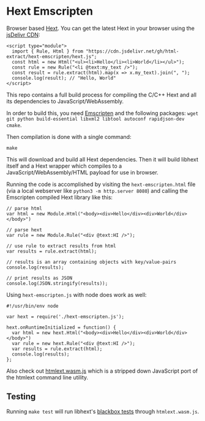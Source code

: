 # Hext Emscripten

Browser based [Hext](https://github.com/html-extract/hext). You can get the latest Hext in your browser using the [jsDelivr CDN](https://www.jsdelivr.com/):

    <script type="module">
      import { Rule, Html } from "https://cdn.jsdelivr.net/gh/html-extract/hext-emscripten/hext.js";
      const html = new Html("<ul><li>Hello</li><li>World</li></ul>");
      const rule = new Rule("<li @text:my_text />");
      const result = rule.extract(html).map(x => x.my_text).join(", ");
      console.log(result); // "Hello, World"
    </script>

This repo contains a full build process for compiling the C/C++ Hext and all its dependencies to JavaScript/WebAssembly.

In order to build this, you need [Emscripten](https://emscripten.org/docs/getting_started/downloads.html) and the following packages:
`wget git python build-essential libxml2 libtool autoconf rapidjson-dev cmake`.

Then compilation is done with a single command:

    make

This will download and build all Hext dependencies. Then it will build libhext itself and a Hext wrapper which compiles to a JavaScript/WebAssembly/HTML payload for use in browser.

Running the code is accomplished by visiting the `hext-emscripten.html` file (via a local webserver like `python3 -m http.server 8080`) and calling the Emscripten compiled Hext library like this:

```
// parse html
var html = new Module.Html("<body><div>Hello</div><div>World</div></body>")

// parse hext
var rule = new Module.Rule("<div @text:HI />");

// use rule to extract results from html
var results = rule.extract(html);

// results is an array containing objects with key/value-pairs
console.log(results);

// print results as JSON
console.log(JSON.stringify(results));
```

Using `hext-emscripten.js` with node does work as well:
```
#!/usr/bin/env node

var hext = require('./hext-emscripten.js');

hext.onRuntimeInitialized = function() {
  var html = new hext.Html("<body><div>Hello</div><div>World</div></body>")
  var rule = new hext.Rule("<div @text:HI />");
  var results = rule.extract(html);
  console.log(results);
};
```

Also check out [htmlext.wasm.js](./htmlext.wasm.js) which is a stripped down JavaScript port of the htmlext command line utility.

## Testing

Running `make test` will run libhext's [blackbox tests](https://github.com/html-extract/hext/blob/master/test/blackbox.sh) through `htmlext.wasm.js`.

